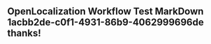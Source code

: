 <properties
ms.topic="hero-topic"
ms.test1="hero-topic"
ms.test2="test"/>

## OpenLocalization Workflow Test MarkDown 1acbb2de-c0f1-4931-86b9-4062999696de thanks!
